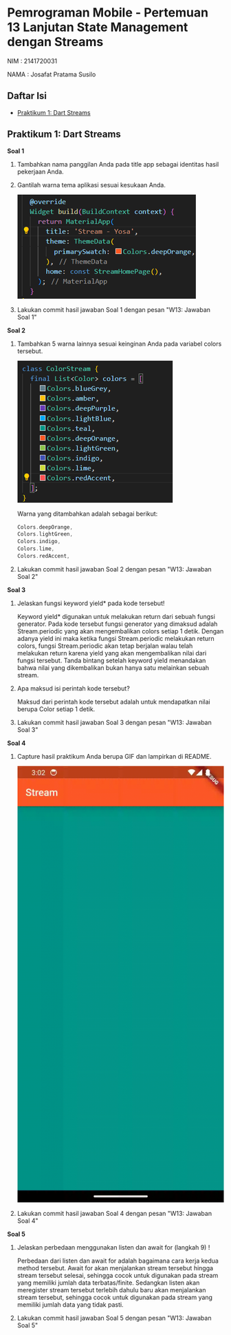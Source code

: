 # Pemrograman Mobile - Pertemuan 13 Lanjutan State Management dengan Streams

NIM :  2141720031

NAMA : Josafat Pratama Susilo

## Daftar Isi

- [Praktikum 1: Dart Streams](#praktikum-1-dart-streams)

## Praktikum 1: Dart Streams

**Soal 1**

1. Tambahkan nama panggilan Anda pada title app sebagai identitas hasil pekerjaan Anda.

2. Gantilah warna tema aplikasi sesuai kesukaan Anda.

    ![Praktikum 1 Soal 1](docs/praktikum_1_soal1.png)

3. Lakukan commit hasil jawaban Soal 1 dengan pesan "W13: Jawaban Soal 1"

**Soal 2**

1. Tambahkan 5 warna lainnya sesuai keinginan Anda pada variabel colors tersebut.

    ![Praktikum 1 Soal 2](docs/praktikum_1_soal2.png)

    Warna yang ditambahkan adalah sebagai berikut:

    ```dart
    Colors.deepOrange,
    Colors.lightGreen,
    Colors.indigo,
    Colors.lime,
    Colors.redAccent,
    ```
2. Lakukan commit hasil jawaban Soal 2 dengan pesan "W13: Jawaban Soal 2"

**Soal 3**

1. Jelaskan fungsi keyword yield* pada kode tersebut!

    Keyword yield* digunakan untuk melakukan return dari sebuah fungsi generator. Pada kode tersebut fungsi generator yang dimaksud adalah Stream.periodic yang akan mengembalikan colors setiap 1 detik. Dengan adanya yield ini maka ketika fungsi Stream.periodic melakukan return colors, fungsi Stream.periodic akan tetap berjalan walau telah melakukan return karena yield yang akan mengembalikan nilai dari fungsi tersebut. Tanda bintang setelah keyword yield menandakan bahwa nilai yang dikembalikan bukan hanya satu melainkan sebuah stream.

2. Apa maksud isi perintah kode tersebut?

    Maksud dari perintah kode tersebut adalah untuk mendapatkan nilai berupa Color setiap 1 detik. 

3. Lakukan commit hasil jawaban Soal 3 dengan pesan "W13: Jawaban Soal 3"

**Soal 4**

1. Capture hasil praktikum Anda berupa GIF dan lampirkan di README.

    ![Praktikum 1 Soal 4](docs/praktikum_1_soal4.gif)

2. Lakukan commit hasil jawaban Soal 4 dengan pesan "W13: Jawaban Soal 4"

**Soal 5**

1. Jelaskan perbedaan menggunakan listen dan await for (langkah 9) !

    Perbedaan dari listen dan await for adalah bagaimana cara kerja kedua method tersebut. Await for akan menjalankan stream tersebut hingga stream tersebut selesai, sehingga cocok untuk digunakan pada stream yang memiliki jumlah data terbatas/finite. Sedangkan listen akan meregister stream tersebut terlebih dahulu baru akan menjalankan stream tersebut, sehingga cocok untuk digunakan pada stream yang memiliki jumlah data yang tidak pasti.

2. Lakukan commit hasil jawaban Soal 5 dengan pesan "W13: Jawaban Soal 5"